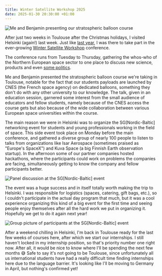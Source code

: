 ```yaml
---
title: Winter Satellite Workshop 2025
date: 2025-01-30 20:30:00 +01:00
---
```


![Me and Benjamin presenting our stratospheric balloon course](/media/2025-01/winter-satellite-workshop/balloon-presentation.jpg)

After just two weeks in Toulouse after the Christmas holidays, I visited Helsinki (again!) last week.
Just like [last year](https://aapo.kii.so/posts/2024-01/finnish-winter-satellite-workshop), I was there to take part in the ever-growing [Winter Satellite Workshop](https://spaceworkshop.fi/) conference.

<!-- more -->

The conference runs from Tuesday to Thursday, gathering the whos-who of the Northern European space sector to one place to discuss new science, products and even [some politics](https://yle.fi/a/74-20138438).

Me and Benjamin presented the stratospheric balloon course we're taking in Toulouse, notable for the fact that our students payloads are launched by CNES (the French space agency) on dedicated balloons, something they don't do with any other university to our knowledge.
The talk, given in an education session, garnered some interest from the small audience of educators and fellow students, namely because of the CNES access the course gets but also because of the wide collaboration between various European space universities within the course.

The main reason we were in Helsinki was to organize the SG\[Nordic-Baltic\] networking event for students and young professionals working in the field of space. This side event took place on Monday before the main conference, and gathered a diverse group of nearly 100 people to listen to talks from organizations like Isar Aerospace (sometimes praised as "Europe's SpaceX") and Kuva Space (a big Finnish Earth observation startup). In the afternoon some of our partner companies hosted hackathons, where the participants could work on problems the companies are facing, simultaneously getting to know the company and fellow participants better.

![Panel discussion at the SG[Nordic-Baltic] event](/media/2025-01/winter-satellite-workshop/sg-panel-discussion.jpg)

The event was a huge success and in itself totally worth making the trip to Helsinki. I was responsible for logistics (spaces, catering, gift bags, etc.), so I couldn't participate in the actual day program that much, but it was a cool experience organizing this kind of a big event for the first time and seeing people enjoy themselves after all the hard work we put in organizing it. Hopefully we get to do it again next year!

![Group picture of participants at the SG[Nordic-Baltic] event](/media/2025-01/winter-satellite-workshop/sg-group-picture.jpg)

After a weekend chilling in Helsinki, I'm back in Toulouse ready for the last few weeks of courses here, after which we start our internships. I still haven't locked in my internship position, so that's priority number one right now. After all, it would be nice to know where I'll be spending the next few months 😅 Safe to say it's not going to be Toulouse, since unfortunately all us international students have had a really difficult time finding internships here due to the language barrier. It's looking like I'll be moving to Germany in April, but nothing's confirmed yet!
